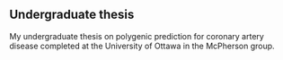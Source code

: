 ## Undergraduate thesis

My undergraduate thesis on polygenic prediction for coronary artery disease completed at the University of Ottawa in the McPherson group. 
